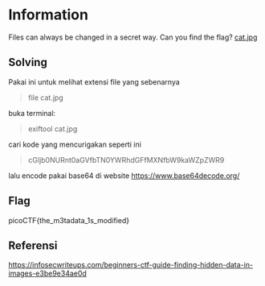 # Information

Files can always be changed in a secret way. Can you find the flag? [cat.jpg](https://mercury.picoctf.net/static/b4d62f6e431dc8e563309ea8c33a06b3/cat.jpg)

## Solving
Pakai ini untuk melihat extensi file yang sebenarnya
>file cat.jpg

buka terminal:
>exiftool cat.jpg

cari kode yang mencurigakan seperti ini
>cGljb0NURnt0aGVfbTN0YWRhdGFfMXNfbW9kaWZpZWR9

lalu encode pakai base64 di website
https://www.base64decode.org/
## Flag
picoCTF{the_m3tadata_1s_modified}
## Referensi
https://infosecwriteups.com/beginners-ctf-guide-finding-hidden-data-in-images-e3be9e34ae0d